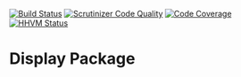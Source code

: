 [![Build Status](https://travis-ci.org/fuelphp/display.png?branch=master)](https://travis-ci.org/fuelphp/display)
[![Scrutinizer Code Quality](https://scrutinizer-ci.com/g/fuelphp/display/badges/quality-score.png?b=master)](https://scrutinizer-ci.com/g/fuelphp/display/?branch=master)
[![Code Coverage](https://scrutinizer-ci.com/g/fuelphp/display/badges/coverage.png?b=master)](https://scrutinizer-ci.com/g/fuelphp/display/?branch=master)
[![HHVM Status](http://hhvm.h4cc.de/badge/fuelphp/display.svg)](http://hhvm.h4cc.de/package/fuelphp/display)

# Display Package
